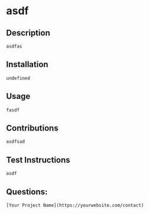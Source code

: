 # asdf



## Description
    asdfas
    
## Installation
    undefined
    
## Usage
    fasdf
    
## Contributions 
    asdfsad
    
## Test Instructions
    asdf
## Questions:
    [Your Project Name](https://yourwebsite.com/contact)